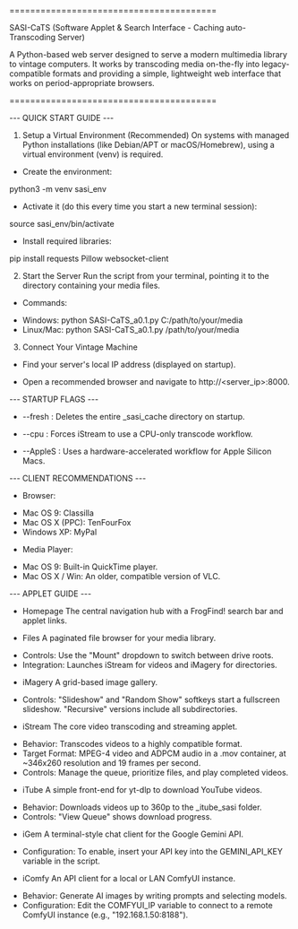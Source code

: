 ========================================

SASI-CaTS (Software Applet & Search Interface - Caching auto-Transcoding Server)

A Python-based web server designed to serve a modern multimedia library to
vintage computers. It works by transcoding media on-the-fly into 
legacy-compatible formats and providing a simple, lightweight web 
interface that works on period-appropriate browsers.

========================================

--- QUICK START GUIDE ---
1. Setup a Virtual Environment (Recommended)
On systems with managed Python installations (like Debian/APT or
macOS/Homebrew), using a virtual environment (venv) is required.

* Create the environment:

python3 -m venv sasi_env

* Activate it (do this every time you start a new terminal session):

source sasi_env/bin/activate

* Install required libraries:

pip install requests Pillow websocket-client

2. Start the Server
Run the script from your terminal, pointing it to the directory
containing your media files.

* Commands:
- Windows: python SASI-CaTS_a0.1.py C:/path/to/your/media
- Linux/Mac: python SASI-CaTS_a0.1.py /path/to/your/media

3. Connect Your Vintage Machine

* Find your server's local IP address (displayed on startup).

* Open a recommended browser and navigate to http://<server_ip>:8000.

--- STARTUP FLAGS ---
* --fresh : Deletes the entire _sasi_cache directory on startup.

* --cpu : Forces iStream to use a CPU-only transcode workflow.

* --AppleS : Uses a hardware-accelerated workflow for Apple Silicon Macs.

--- CLIENT RECOMMENDATIONS ---
* Browser:
- Mac OS 9: Classilla
- Mac OS X (PPC): TenFourFox
- Windows XP: MyPal
* Media Player:
- Mac OS 9: Built-in QuickTime player.
- Mac OS X / Win: An older, compatible version of VLC.

--- APPLET GUIDE ---
* Homepage
The central navigation hub with a FrogFind! search bar and applet links.

* Files
A paginated file browser for your media library.
- Controls: Use the "Mount" dropdown to switch between drive roots.
- Integration: Launches iStream for videos and iMagery for directories.

* iMagery
A grid-based image gallery.
- Controls: "Slideshow" and "Random Show" softkeys start a fullscreen
slideshow. "Recursive" versions include all subdirectories.

* iStream
The core video transcoding and streaming applet.
- Behavior: Transcodes videos to a highly compatible format.
- Target Format: MPEG-4 video and ADPCM audio in a .mov container,
at ~346x260 resolution and 19 frames per second.
- Controls: Manage the queue, prioritize files, and play completed videos.

* iTube
A simple front-end for yt-dlp to download YouTube videos.
- Behavior: Downloads videos up to 360p to the _itube_sasi folder.
- Controls: "View Queue" shows download progress.

* iGem
A terminal-style chat client for the Google Gemini API.
- Configuration: To enable, insert your API key into the
GEMINI_API_KEY variable in the script.

* iComfy
An API client for a local or LAN ComfyUI instance.
- Behavior: Generate AI images by writing prompts and selecting models.
- Configuration: Edit the COMFYUI_IP variable to connect to a remote
ComfyUI instance (e.g., "192.168.1.50:8188").
